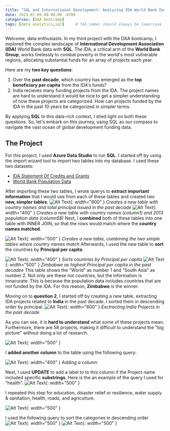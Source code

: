 ```yaml
---
title: "SQL and International Development: Analyzing IDA World Bank Data"
date: 2023-07-09 00:00:00 -0700
categories: [DAA Bootcamp]
tags: [data analytics,sql]     # TAG names should always be lowercase
---
```


Welcome, data enthusiasts. In my third project with the DAA bootcamp, I explored the complex landscape of **International Development Association (IDA)** World Bank data with **SQL**. The IDA, a critical arm of the **World Bank Group**, works tirelessly to combat poverty in the world's most vulnerable regions, allocating substantial funds for an array of projects each year.

Here are my **two key questions**:

1. Over the **past decade**, which country has emerged as the **top beneficiary per capita** from the IDA's funds?
2. India recieves many funding projects from the IDA. The project names are hard to understand it would be nice to get a simpler understanding of how these projects are categorized. How can projects funded by the IDA in the past 10 years be categorized in simpler terms.

By applying **SQL** to this data-rich context, I shed light on both these questions. So, let's embark on this journey, using SQL as our compass to navigate the vast ocean of global development funding data.

## The Project

For this project, I used **Azure Data Studio** to run **SQL**. I started off by using the import wizard tool to import two tables into my database. I used these two datasets:
* [IDA Statement Of Credits and Grants](https://finances.worldbank.org/Loans-and-Credits/IDA-Statement-Of-Credits-and-Grants-Historical-Dat/tdwh-3krx)
* [World Bank Population Data](https://data.worldbank.org/indicator/SP.POP.TOTL)

After importing these two tables, I wrote querys to **extract important information** that I would use from each of these tables and created two **new, simpler tables**.
![Alt Text](/assets/images/carbon1.png){: width="600" }
*Creates a new table with country names and total principal issued in the past decade*
![Alt Text](/assets/images/carbon2.png){: width="400" }
*Creates a new table with country names (column1) and 2013 population data (column58)*
Next, I **combined** both of these tables into one table with INNER JOIN, so that the rows would match where the **country names matched**.

![Alt Text](/assets/images/carbon3.png){: width="500" }
*Creates a new table, combining the two simple tables where country names match*
Afterwards, I used the new table to **sort** the countries by **Principal per capita**.

![Alt Text](/assets/images/carbon4.png){: width="400" }
*Sorts countries by Principal per capita*
![Alt Text](/assets/images/principalpercapita.png){: width="500" }
*Zimbabwe as highest Principal per capita in the past decadee*
This table shows the "World" as number 1 and "South Asia" as number 2. Not only are these not countries, but the information is innacurate. This is because the population data includes countries that are not funded by the IDA. For this reason, **Zimbabwe** is the winner.

Moving on to **question 2**, I started off by creating a new table, extracting IDA projects related to **India** in the past decade. I sorted them in descending order by principal.
![Alt Text](/assets/images/carbon6.png){: width="600" }
*Exctracting India Projects in the past decade*

As you can see, it is **hard to understand** what some of these projects mean. Furthermore, there are 58 projects, making it difficult to understand the "big picture" without doing a lot of research.

![Alt Text](/assets/images/Indiaprojects.png){: width="500" }

I **added another column** to the table using the following query:

![Alt Text](/assets/images/carbon7.png){: width="400" }
*Adding a column*

Next, I used **UPDATE** to add a label to to this column if the Project name included specific **substrings**. Here is the an example of the query I used for "health".
![Alt Text](/assets/images/carbon8.png){: width="500" }

I repeated this step for education, disaster relief or resilience, water supply & sanitation, health, roads, and agriculture.

![Alt Text](/assets/images/addcolumn.png){: width="500" }

I used the following query to sort the categories in descending order
![Alt Text](/assets/images/carbon9.png){: width="500" }
![Alt Text](/assets/images/categories.png){: width="500" }